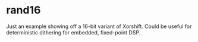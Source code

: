 # rand16

Just an example showing off a 16-bit variant of Xorshift. Could be useful for deterministic dithering for embedded, fixed-point DSP.